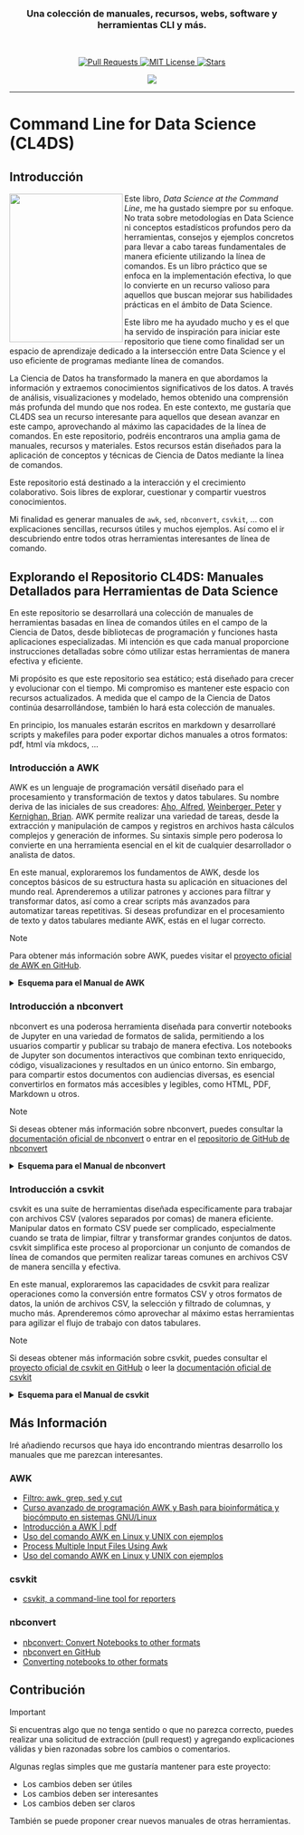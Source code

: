 <h3 align="center">Una colección de manuales, recursos, webs, software y herramientas CLI y más.</h3>

<br>

<p align="center">
  <a href="https://github.com/imarranz/cl4ds/pulls">
    <img src="https://img.shields.io/badge/PRs-welcome-brightgreen.svg?longCache=true" alt="Pull Requests">
  </a>
  <a href="LICENSE.md">
    <img src="https://img.shields.io/badge/License-MIT-red.svg?longCache=true" alt="MIT License">
  </a>
   <a href="https://github.com/imarranz/cl4ds"><img src="https://img.shields.io/github/stars/imarranz/cl4ds" alt="Stars"/></a>
  </a>
</p>

<p align="center">
  <a href="https://twitter.com/imarranz" target="_blank">
    <img src="https://img.shields.io/twitter/follow/imarranz.svg?logo=twitter">
  </a>
</p>

<!--
<div align="center">
  <sub>Creado por
  <a href="https://twitter.com/imarranz">imarranz</a> and
  <a href="https://github.com/imarranz/">imarranz</a>
</div>
-->

****

<!--
https://docs.github.com/es/get-started/writing-on-github/getting-started-with-writing-and-formatting-on-github/basic-writing-and-formatting-syntax#alerts
-->

# Command Line for Data Science (CL4DS)

## Introducción

<img align="left" width="200" height="262" src="https://image.bokus.com/images/9781492087915_200x_data-science-at-the-command-line_haftad"> Este libro, _Data Science at the Command Line_, me ha gustado siempre por su enfoque. No trata sobre metodologías en Data Science ni conceptos estadísticos profundos pero da herramientas, consejos y ejemplos concretos para llevar a cabo tareas fundamentales de manera eficiente utilizando la línea de comandos. Es un libro práctico que se enfoca en la implementación efectiva, lo que lo convierte en un recurso valioso para aquellos que buscan mejorar sus habilidades prácticas en el ámbito de Data Science.

Este libro me ha ayudado mucho y es el que ha servido de inspiración para iniciar este repositorio que tiene como finalidad ser un espacio de aprendizaje dedicado a la intersección entre Data Science y el uso eficiente de programas mediante línea de comandos.

La Ciencia de Datos ha transformado la manera en que abordamos la información y extraemos conocimientos significativos de los datos. A través de análisis, visualizaciones y modelado, hemos obtenido una comprensión más profunda del mundo que nos rodea. En este contexto, me gustaría que CL4DS sea un recurso interesante para aquellos que desean avanzar en este campo, aprovechando al máximo las capacidades de la línea de comandos. En este repositorio, podréis encontraros una amplia gama de manuales, recursos y materiales. Estos recursos están diseñados para la aplicación de conceptos y técnicas de Ciencia de Datos mediante la línea de comandos.

Este repositorio está destinado a la interacción y el crecimiento colaborativo. Sois libres de explorar, cuestionar y compartir vuestros conocimientos.

Mi finalidad es generar manuales de `awk`, `sed`, `nbconvert`, `csvkit`, ... con explicaciones sencillas, recursos útiles y muchos ejemplos. Así como el ir descubriendo entre todos otras herramientas interesantes de línea de comando.

## Explorando el Repositorio CL4DS: Manuales Detallados para Herramientas de Data Science

En este repositorio se desarrollará una colección de manuales de herramientas basadas en línea de comandos útiles en el campo de la Ciencia de Datos, desde bibliotecas de programación y funciones hasta aplicaciones especializadas. Mi intención es que cada manual proporcione instrucciones detalladas sobre cómo utilizar estas herramientas de manera efectiva y eficiente.

Mi propósito es que este repositorio sea estático; está diseñado para crecer y evolucionar con el tiempo. Mi compromiso es mantener este espacio con recursos actualizados. A medida que el campo de la Ciencia de Datos continúa desarrollándose, también lo hará esta colección de manuales.

En principio, los manuales estarán escritos en markdown y desarrollaré scripts y makefiles para poder exportar dichos manuales a otros formatos: pdf, html vía mkdocs, ...

### Introducción a AWK

AWK es un lenguaje de programación versátil diseñado para el procesamiento y transformación de textos y datos tabulares. Su nombre deriva de las iniciales de sus creadores: [Aho, Alfred](https://en.wikipedia.org/wiki/Alfred_Aho), [Weinberger, Peter](https://en.wikipedia.org/wiki/Peter_J._Weinberger) y [Kernighan, Brian](https://en.wikipedia.org/wiki/Brian_Kernighan). AWK permite realizar una variedad de tareas, desde la extracción y manipulación de campos y registros en archivos hasta cálculos complejos y generación de informes. Su sintaxis simple pero poderosa lo convierte en una herramienta esencial en el kit de cualquier desarrollador o analista de datos.

En este manual, exploraremos los fundamentos de AWK, desde los conceptos básicos de su estructura hasta su aplicación en situaciones del mundo real. Aprenderemos a utilizar patrones y acciones para filtrar y transformar datos, así como a crear scripts más avanzados para automatizar tareas repetitivas. Si deseas profundizar en el procesamiento de texto y datos tabulares mediante AWK, estás en el lugar correcto.

> [!NOTE]
> Para obtener más información sobre AWK, puedes visitar el [proyecto oficial de AWK en GitHub](https://github.com/onetrueawk/awk).

<details>
<summary><b>Esquema para el Manual de AWK</b></summary>
<br>

1. Introducción a AWK
   - ¿Qué es AWK y por qué es importante?
   - Historia y contexto de AWK.

2. Fundamentos de AWK
   - Estructura básica de un comando AWK.
   - Patrones y acciones.
   - Variables predefinidas en AWK.

3. Manipulación de Campos y Registros
   - Extracción y manipulación de campos.
   - Uso de delimitadores y separadores.
   - Concatenación y formateo de datos.

4. Filtrado y Transformación de Datos en AWK
   - Uso de patrones para filtrar registros.
   - Aplicación de acciones para transformar datos.
   - Ejemplos de filtrado y transformación.

5. Trabajo con Archivos Externos
   - Lectura y escritura de archivos.
   - Procesamiento de múltiples archivos.
   - Ejemplos de lectura y escritura de archivos.

6. Scripts AWK Avanzados
   - Estructura de un script AWK.
   - Funciones y bloques de código.
   - Automatización de tareas con scripts.

7. Casos de Uso Prácticos
   - Análisis de registros de registro.
   - Procesamiento de archivos de registro.
   - Generación de informes personalizados.

8. Recursos y Consejos para Trabajar con AWK
   - Optimización de rendimiento.
   - Estilo de codificación y legibilidad.
   - Recursos adicionales para aprender AWK.

</details>

### Introducción a nbconvert

nbconvert es una poderosa herramienta diseñada para convertir notebooks de Jupyter en una variedad de formatos de salida, permitiendo a los usuarios compartir y publicar su trabajo de manera efectiva. Los notebooks de Jupyter son documentos interactivos que combinan texto enriquecido, código, visualizaciones y resultados en un único entorno. Sin embargo, para compartir estos documentos con audiencias diversas, es esencial convertirlos en formatos más accesibles y legibles, como HTML, PDF, Markdown u otros.

> [!NOTE]
> Si deseas obtener más información sobre nbconvert, puedes consultar la [documentación oficial de nbconvert](https://nbconvert.readthedocs.io/en/latest/) o entrar en el [repositorio de GitHub de nbconvert](https://github.com/jupyter/nbconvert)


<details>
<summary><b>Esquema para el Manual de nbconvert</b></summary>
<br>

1. Introducción
   - ¿Qué es nbconvert?
   - Ventajas de usar nbconvert
   - Requisitos previos

2. Instalación
   - Instalación de nbconvert
   - Comprobación de la instalación

3. Uso Básico
   - Conversión de un notebook a otro formato
   - Opciones de línea de comandos comunes
   - Conversión por lotes

4. Opciones Avanzadas
   - Uso de tags
   - Personalización de las plantillas
   - Manipulación de metadatos
   - Uso de preprocesadores y postprocesadores

5. Integración con Jupyter
   - Uso de nbconvert desde Jupyter Notebook
   - Exportación desde Jupyter Lab

6. Solución de Problemas
   - Mensajes de error comunes y soluciones
   - Recursos para obtener ayuda adicional

7. Apéndices
   - Referencia de comandos y opciones
   - Ejemplos de uso avanzado
   - Casos de uso específicos

8. Glosario
   - Términos y conceptos clave

9. Bibliografía
   - Referencias y enlaces útiles

</details>

### Introducción a csvkit

csvkit es una suite de herramientas diseñada específicamente para trabajar con archivos CSV (valores separados por comas) de manera eficiente. Manipular datos en formato CSV puede ser complicado, especialmente cuando se trata de limpiar, filtrar y transformar grandes conjuntos de datos. csvkit simplifica este proceso al proporcionar un conjunto de comandos de línea de comandos que permiten realizar tareas comunes en archivos CSV de manera sencilla y efectiva.

En este manual, exploraremos las capacidades de csvkit para realizar operaciones como la conversión entre formatos CSV y otros formatos de datos, la unión de archivos CSV, la selección y filtrado de columnas, y mucho más. Aprenderemos cómo aprovechar al máximo estas herramientas para agilizar el flujo de trabajo con datos tabulares.

> [!NOTE]
> Si deseas obtener más información sobre csvkit, puedes consultar el [proyecto oficial de csvkit en GitHub](https://github.com/wireservice/csvkit) o leer la [documentación oficial de csvkit](https://csvkit.readthedocs.io/en/latest/)

<details>
<summary><b>Esquema para el Manual de csvkit</b></summary>
<br>

1. Introducción a csvkit
   - ¿Qué es csvkit y por qué es útil?
   - Importancia de trabajar con archivos CSV.

2. Configuración y Primeros Pasos
   - Instalación de csvkit.
   - Visión general de las herramientas disponibles.
   - Lectura y visualización de archivos CSV.

3. Operaciones Básicas con csvkit
   - Conversión entre formatos de archivo.
   - Selección y filtrado de columnas.
   - Ordenamiento de datos en CSV.

4. Unión y Combinación de Datos
   - Combinación de múltiples archivos CSV.
   - Uso de claves para la unión de datos.
   - Manejo de duplicados y valores faltantes.

5. Limpieza y Transformación de Datos
   - Eliminación de espacios en blanco y caracteres no deseados.
   - Cambio de formato de datos.
   - Normalización y estandarización.

6. Análisis y Exploración de Datos
   - Cálculos estadísticos básicos.
   - Resumen y agregación de datos.
   - Generación de gráficos y visualizaciones.

7. Automatización de Tareas con csvkit
   - Uso de scripts y comandos en secuencias.
   - Integración con flujos de trabajo de línea de comandos.
   - Ejemplos de automatización.

8. Casos de Uso Prácticos
   - Procesamiento de datos de encuestas.
   - Análisis de datos de ventas.
   - Preparación de datos para análisis posterior.

9. Recursos y Consejos para Trabajar con csvkit
   - Enlaces a la documentación oficial de csvkit.
   - Tutoriales y ejemplos adicionales.
   - Comunidad y soporte.

</details>

## Más Información

Iré añadiendo recursos que haya ido encontrando mientras desarrollo los manuales que me parezcan interesantes.

### AWK

  * [Filtro: awk, grep, sed y cut](https://atareao.es/tutorial/terminal/filtros-awk-grep-sed-y-cut/)
  * [Curso avanzado de programación AWK y Bash para bioinformática y biocómputo en sistemas GNU/Linux](https://vinuesa.github.io/intro2linux/index.html)
  * [Introducción a AWK | pdf](https://www.um.es/innova/OCW/informatica-para-universitarios/ipu_docs/la_shell/awk.pdf)
  * [Uso del comando AWK en Linux y UNIX con ejemplos](https://geekland.eu/uso-del-comando-awk-en-linux-y-unix-con-ejemplos/)
  * [Process Multiple Input Files Using Awk](https://www.baeldung.com/linux/awk-multiple-input-files)
  * [Uso del comando AWK en Linux y UNIX con ejemplos](https://geekland.eu/uso-del-comando-awk-en-linux-y-unix-con-ejemplos/)

### csvkit

  * [csvkit, a command-line tool for reporters](https://github.com/utdata/csvkit-nicar)

### nbconvert

  * [nbconvert: Convert Notebooks to other formats](https://nbconvert.readthedocs.io/en/latest/)
  * [nbconvert en GitHub](https://github.com/jupyter/nbconvert)
  * [Converting notebooks to other formats](https://ipython.org/ipython-doc/2/notebook/nbconvert.html)

## Contribución

> [!IMPORTANT]
> Si encuentras algo que no tenga sentido o que no parezca correcto, puedes realizar una solicitud de extracción (pull request) y agregando explicaciones válidas y bien razonadas sobre los cambios o comentarios.

Algunas reglas simples que me gustaría mantener para este proyecto:

  - Los cambios deben ser útiles
  - Los cambios deben ser interesantes
  - Los cambios deben ser claros

También se puede proponer crear nuevos manuales de otras herramientas.
